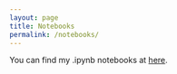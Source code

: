 ```yaml
---
layout: page
title: Notebooks
permalink: /notebooks/
---
```


You can find my .ipynb notebooks at [here](https://github.com/kcin96/notes/tree/gh-pages/_src/notebooks). 